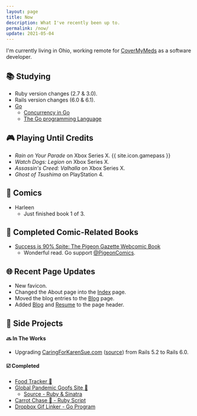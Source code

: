 ```yaml
---
layout: page
title: Now
description: What I've recently been up to.
permalink: /now/
update: 2021-05-04
---
```


I'm currently living in Ohio, working remote for [CoverMyMeds][cmm] as a software developer.

## :books: Studying

* Ruby version changes (2.7 & 3.0).
* Rails version changes (6.0 & 6.1).
* [Go](https://golang.org/)
   * [Concurrency in Go](https://www.oreilly.com/library/view/concurrency-in-go/9781491941294/)
   * [The Go programming Language](http://www.gopl.io/)

## :video_game: Playing Until Credits

* _Rain on Your Parade_ on Xbox Series X. {{ site.icon.gamepass }}
* _Watch Dogs: Legion_ on Xbox Series X.
* _Assassin's Creed: Valhalla_ on Xbox Series X.
* _Ghost of Tsushima_ on PlayStation 4.

## :book: Comics

* Harleen
  + Just finished book 1 of 3.
<!-- * Jane Foster: Valkyrie -->
<!-- * Saga -->
<!--  + Reading book 5 of 9. :star: :star: :star: :star: :star: -->

## :closed_book: Completed Comic-Related Books

* [Success is 90% Spite: The Pigeon Gazette Webcomic Book](https://www.amazon.com/dp/1452181969/)
  * Wonderful read. Go support [@PigeonComics](https://twitter.com/PigeonComics).

## :globe_with_meridians: Recent Page Updates

* New favicon.
* Changed the About page into the [Index](/) page.
* Moved the blog entries to the [Blog](/blog) page.
* Added [Blog](/blog) and [Resume](/resume) to the page header.

## :wrench: Side Projects

#### :soon: In The Works

* Upgrading [CaringForKarenSue.com][caring for karen sue] ([source][caring for karen sue - source])
    from Rails 5.2 to Rails 6.0.
<!-- * Rewriting my [Ruby-based Book Notes Generator][book notes generator - ruby source] in [Go][book notes generator - go source] -->

#### :ballot_box_with_check: Completed

* [Food Tracker :watermelon:][food tracker source]
* [Global Pandemic Goofs Site 🦠][pandemic site]
  * [Source - Ruby & Sinatra][pandemic source]
* [Carrot Chase :carrot: - Ruby Script][carrot chase source]
* [Dropbox Gif Linker - Go Program][dropbox gif linker source]

[cmm]: https://covermymeds.com
[caring for karen sue]: https://www.caringforkarensue.com
[caring for karen sue - source]: https://github.com/trueheart78/caring-for-karen-sue
[food tracker source]: https://github.com/trueheart78/food-tracker
[pandemic site]: https://pandemic.pls.lol
[pandemic source]: https://github.com/trueheart78/global-pandemic-goofs
[carrot chase source]: https://github.com/trueheart78/carrot-chase
[dropbox gif linker source]: https://github.com/trueheart78/dropbox-gif-linker
[book notes generator - ruby source]: https://github.com/trueheart78/book-notes-generator
[book notes generator - go source]: https://github.com/trueheart78/book-notes-go
